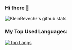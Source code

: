 ### Hi there 👋

![KleinReveche's github stats](https://github-readme-stats-theta-six-31.vercel.app/api?username=KleinReveche&show_icons=true&title_color=2f80ed&icon_color=4c71f2&text_color=fff&bg_color=001&count_private=true&hide=prs,issues)

### My Top Used Languages:

[![Top Langs](https://github-readme-stats-theta-six-31.vercel.app/api/top-langs/?username=KleinReveche&title_color=2f80ed&icon_color=4c71f2&text_color=fff&bg_color=001&exclude_repo=github-readme-stats&langs_count=20)](https://github.com/KleinReveche/)

<!--
### This is what I've been currently working on at the moment:

[![ReadMe Card](https://github-readme-stats-theta-six-31.vercel.app/api/pin/?username=KleinReveche&repo=TestApps&show_owner=true&title_color=2f80ed&icon_color=4c71f2&text_color=fff&bg_color=001)](https://github.com/KleinReveche/TestApps)

[![ReadMe Card](https://github-readme-stats-theta-six-31.vercel.app/api/pin/?username=KleinReveche&repo=kleinreveche.com&show_owner=true&title_color=2f80ed&icon_color=4c71f2&text_color=fff&bg_color=001)](https://github.com/KleinReveche/kleinreveche.com)
-->


<!--
**KleinReveche/KleinReveche** is a ✨ _special_ ✨ repository because its `README.md` (this file) appears on your GitHub profile.

Here are some ideas to get you started:

- 🔭 I’m currently working on ...
- 🌱 I’m currently learning ...
- 👯 I’m looking to collaborate on ...
- 🤔 I’m looking for help with ...
- 💬 Ask me about ...
- 📫 How to reach me: ...
- 😄 Pronouns: ...
- ⚡ Fun fact: ...
-->

